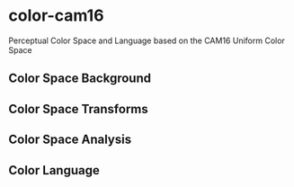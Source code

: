 # color-cam16
Perceptual Color Space and Language based on the CAM16 Uniform Color Space

## Color Space Background

## Color Space Transforms

## Color Space Analysis

## Color Language